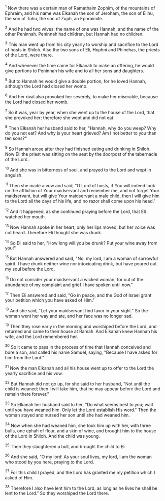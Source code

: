<sup>1</sup> 
Now there was a certain man of Ramathaim Zophim, of the mountains of Ephraim, and his name was Elkanah the son of Jeroham, the son of Elihu, the son of Tohu, the son of Zuph, an Ephraimite. 

<sup>2</sup> 
And he had two wives: the name of one was Hannah, and the name of the other Peninnah. Peninnah had children, but Hannah had no children. 

<sup>3</sup> 
This man went up from his city yearly to worship and sacrifice to the Lord of hosts in Shiloh. Also the two sons of Eli, Hophni and Phinehas, the priests of the Lord, were there. 

<sup>4</sup> 
And whenever the time came for Elkanah to make an offering, he would give portions to Peninnah his wife and to all her sons and daughters. 

<sup>5</sup> 
But to Hannah he would give a double portion, for he loved Hannah, although the Lord had closed her womb. 

<sup>6</sup> 
And her rival also provoked her severely, to make her miserable, because the Lord had closed her womb. 

<sup>7</sup> 
So it was, year by year, when she went up to the house of the Lord, that she provoked her; therefore she wept and did not eat.

<sup>8</sup> 
Then Elkanah her husband said to her, "Hannah, why do you weep? Why do you not eat? And why is your heart grieved? Am I not better to you than ten sons?" 

<sup>9</sup> 
So Hannah arose after they had finished eating and drinking in Shiloh. Now Eli the priest was sitting on the seat by the doorpost of the tabernacle of the Lord. 

<sup>10</sup> 
And she was in bitterness of soul, and prayed to the Lord and wept in anguish. 

<sup>11</sup> 
Then she made a vow and said, "O Lord of hosts, if You will indeed look on the affliction of Your maidservant and remember me, and not forget Your maidservant, but will give Your maidservant a male child, then I will give him to the Lord all the days of his life, and no razor shall come upon his head." 

<sup>12</sup> 
And it happened, as she continued praying before the Lord, that Eli watched her mouth. 

<sup>13</sup> 
Now Hannah spoke in her heart; only her lips moved, but her voice was not heard. Therefore Eli thought she was drunk. 

<sup>14</sup> 
So Eli said to her, "How long will you be drunk? Put your wine away from you!" 

<sup>15</sup> 
But Hannah answered and said, "No, my lord, I am a woman of sorrowful spirit. I have drunk neither wine nor intoxicating drink, but have poured out my soul before the Lord. 

<sup>16</sup> 
Do not consider your maidservant a wicked woman, for out of the abundance of my complaint and grief I have spoken until now." 

<sup>17</sup> 
Then Eli answered and said, "Go in peace, and the God of Israel grant your petition which you have asked of Him." 

<sup>18</sup> 
And she said, "Let your maidservant find favor in your sight." So the woman went her way and ate, and her face was no longer sad.

<sup>19</sup> 
Then they rose early in the morning and worshiped before the Lord, and returned and came to their house at Ramah. And Elkanah knew Hannah his wife, and the Lord remembered her. 

<sup>20</sup> 
So it came to pass in the process of time that Hannah conceived and bore a son, and called his name Samuel, saying, "Because I have asked for him from the Lord." 

<sup>21</sup> 
Now the man Elkanah and all his house went up to offer to the Lord the yearly sacrifice and his vow. 

<sup>22</sup> 
But Hannah did not go up, for she said to her husband, "Not until the child is weaned; then I will take him, that he may appear before the Lord and remain there forever." 

<sup>23</sup> 
So Elkanah her husband said to her, "Do what seems best to you; wait until you have weaned him. Only let the Lord establish His word." Then the woman stayed and nursed her son until she had weaned him. 

<sup>24</sup> 
Now when she had weaned him, she took him up with her, with three bulls, one ephah of flour, and a skin of wine, and brought him to the house of the Lord in Shiloh. And the child was young. 

<sup>25</sup> 
Then they slaughtered a bull, and brought the child to Eli. 

<sup>26</sup> 
And she said, "O my lord! As your soul lives, my lord, I am the woman who stood by you here, praying to the Lord. 

<sup>27</sup> 
For this child I prayed, and the Lord has granted me my petition which I asked of Him. 

<sup>28</sup> 
Therefore I also have lent him to the Lord; as long as he lives he shall be lent to the Lord." So they worshiped the Lord there.